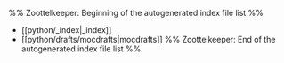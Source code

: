 %% Zoottelkeeper: Beginning of the autogenerated index file list  %%
-  [[python/_index|_index]]
-  [[python/drafts/mocdrafts|mocdrafts]]
%% Zoottelkeeper: End of the autogenerated index file list  %%
